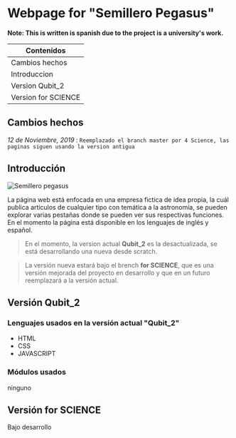 # Webpage for "Semillero Pegasus"

**Note: This is written is spanish due to the project is a university's work.**

|      Contenidos     | 
| ------------------- |
| Cambios hechos      |
| Introduccion        |
| Version Qubit_2     |
| Version for SCIENCE |

## Cambios hechos

_12 de Noviembre, 2019_ : `Reemplazado el branch master por 4 Science, las paginas siguen usando la version antigua`

## Introducción

![Semillero pegasus](https://github.com/ledzky/Pagina_Semillero_Pegasus/blob/master/res/Images/Symmetric%20Logos/Pegasus.png "Semillero pegasus")



La página web está enfocada en una empresa fictica de idea propia, la cuál publica articulos de cualquier tipo      con temática a la astronomía, se pueden explorar varias pestañas donde se pueden ver sus respectivas funciones. En el momento la página está disponible en los lenguajes de inglés y español.

>En el momento, la version actual **Qubit_2** es la desactualizada, se está desarrollando una nueva desde scratch. 

>La versión nueva estará bajo el brench **for SCIENCE**, que es una versión mejorada del proyecto en desarrollo y que en un futuro
>reemplazará a la versión actual.


## Versión Qubit_2


### Lenguajes usados en la versión actual "Qubit_2"

<ul>
<li>HTML</li>
<li>CSS</li>
<li>JAVASCRIPT</li>
</ul>

### Módulos usados

ninguno

## Versión for SCIENCE

Bajo desarrollo




[logo]:https://github.com/ledzky/Qubit_2/blob/master/res/Icon.png
